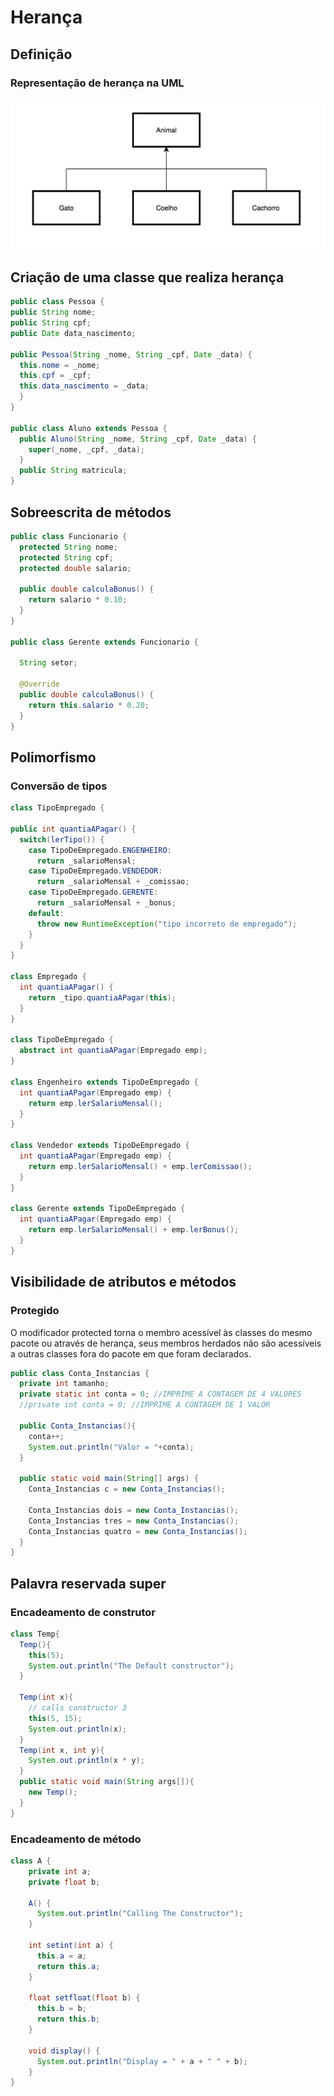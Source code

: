 # Herança

## Definição

### Representação de herança na UML

![img/herancauml.PNG](img/herancauml.PNG)

## Criação de uma classe que realiza herança

```java
public class Pessoa {
public String nome;
public String cpf;
public Date data_nascimento;

public Pessoa(String _nome, String _cpf, Date _data) {
  this.nome = _nome;
  this.cpf = _cpf;
  this.data_nascimento = _data;
  }
}

public class Aluno extends Pessoa {
  public Aluno(String _nome, String _cpf, Date _data) {
    super(_nome, _cpf, _data);
  }
  public String matricula;
}
```

## Sobreescrita de métodos

```java
public class Funcionario {
  protected String nome;
  protected String cpf;
  protected double salario;

  public double calculaBonus() {
    return salario * 0.10;
  }
}

public class Gerente extends Funcionario {

  String setor;

  @Override
  public double calculaBonus() {
    return this.salario * 0.20;
  }
}
```

## Polimorfismo

### Conversão de tipos

```java
class TipoEmpregado {

public int quantiaAPagar() {
  switch(lerTipo()) {
    case TipoDeEmpregado.ENGENHEIRO:
      return _salarioMensal;
    case TipoDeEmpregado.VENDEDOR:
      return _salarioMensal + _comissao;
    case TipoDeEmpregado.GERENTE:
      return _salarioMensal + _bonus;
    default:
      throw new RuntimeException("tipo incorreto de empregado");
    }
  }
}

class Empregado {
  int quantiaAPagar() {
    return _tipo.quantiaAPagar(this);
  }
}

class TipoDeEmpregado {
  abstract int quantiaAPagar(Empregado emp);
}

class Engenheiro extends TipoDeEmpregado {
  int quantiaAPagar(Empregado emp) {
    return emp.lerSalarioMensal();
  }
}

class Vendedor extends TipoDeEmpregado {
  int quantiaAPagar(Empregado emp) {
    return emp.lerSalarioMensal() + emp.lerComissao();
  }
}

class Gerente extends TipoDeEmpregado {
  int quantiaAPagar(Empregado emp) {
    return emp.lerSalarioMensal() + emp.lerBonus();
  }
}
```

## Visibilidade de atributos e métodos

### Protegido

O modificador protected torna o membro acessível às classes do mesmo pacote ou através de herança, seus membros herdados não são acessíveis a outras classes fora do pacote em que foram declarados.

```java
public class Conta_Instancias {
  private int tamanho;
  private static int conta = 0; //IMPRIME A CONTAGEM DE 4 VALORES
  //private int conta = 0; //IMPRIME A CONTAGEM DE 1 VALOR

  public Conta_Instancias(){
    conta++;
    System.out.println("Valor = "+conta);
  }

  public static void main(String[] args) {
    Conta_Instancias c = new Conta_Instancias();

    Conta_Instancias dois = new Conta_Instancias();
    Conta_Instancias tres = new Conta_Instancias();
    Conta_Instancias quatro = new Conta_Instancias();
  }
}
```

## Palavra reservada super

### Encadeamento de construtor

```java
class Temp{
  Temp(){
    this(5);
    System.out.println("The Default constructor");
  }

  Temp(int x){
    // calls constructor 3
    this(5, 15);
    System.out.println(x);
  }
  Temp(int x, int y){
    System.out.println(x * y);
  }
  public static void main(String args[]){
    new Temp();
  }
}
```

### Encadeamento de método

```java
class A {
    private int a;
    private float b;

    A() {
      System.out.println("Calling The Constructor");
    }

    int setint(int a) {
      this.a = a;
      return this.a;
    }

    float setfloat(float b) {
      this.b = b;
      return this.b;
    }

    void display() {
      System.out.println("Display = " + a + " " + b);
    }
}
```